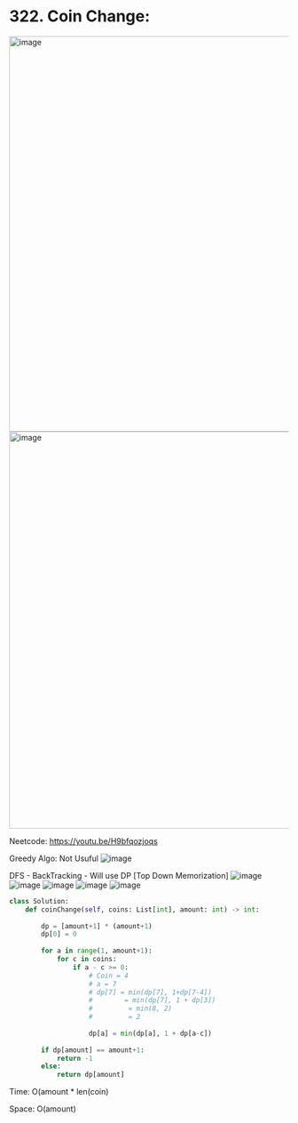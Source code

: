 # 322. Coin Change:

<img width="712" alt="image" src="https://user-images.githubusercontent.com/35987583/170647430-071e0917-eed2-4913-bb7c-ca9aaa88394b.png">
<img width="715" alt="image" src="https://user-images.githubusercontent.com/35987583/170647470-3782946b-300d-4aa5-8be8-679d555fd78a.png">

Neetcode: https://youtu.be/H9bfqozjoqs 

Greedy Algo: Not Usuful
![image](https://user-images.githubusercontent.com/35987583/170647904-4024979b-ca77-43cb-93f6-31396723d945.png)



DFS - BackTracking - Will use DP [Top Down Memorization]
![image](https://user-images.githubusercontent.com/35987583/170648774-e20e3716-dab4-43a6-8533-8631ecaf3522.png)
![image](https://user-images.githubusercontent.com/35987583/170649373-398c0fba-76c6-4ae1-b100-a2932a685dd8.png)
![image](https://user-images.githubusercontent.com/35987583/170649520-8e0b3b5d-e8a4-4752-bb39-d5d22f3b3707.png)
![image](https://user-images.githubusercontent.com/35987583/170649649-6b592760-fd5b-4548-a5ef-5e0534523912.png)
![image](https://user-images.githubusercontent.com/35987583/170649887-99d2a47e-0798-4da6-9aac-0a3b2fd558db.png)


```python
class Solution:
    def coinChange(self, coins: List[int], amount: int) -> int:
        
        dp = [amount+1] * (amount+1)
        dp[0] = 0
        
        for a in range(1, amount+1):
            for c in coins:
                if a - c >= 0:
                    # Coin = 4
                    # a = 7
                    # dp[7] = min(dp[7], 1+dp[7-4])
                    #        = min(dp[7], 1 + dp[3])
                    #         = min(8, 2)
                    #         = 2
                    
                    dp[a] = min(dp[a], 1 + dp[a-c])
        
        if dp[amount] == amount+1:
            return -1
        else:
            return dp[amount]     
```

Time: O(amount * len(coin)

Space: O(amount)
